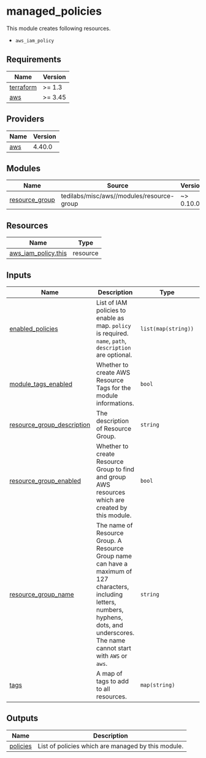 # managed_policies

This module creates following resources.

- `aws_iam_policy`

<!-- BEGINNING OF PRE-COMMIT-TERRAFORM DOCS HOOK -->
## Requirements

| Name | Version |
|------|---------|
| <a name="requirement_terraform"></a> [terraform](#requirement\_terraform) | >= 1.3 |
| <a name="requirement_aws"></a> [aws](#requirement\_aws) | >= 3.45 |

## Providers

| Name | Version |
|------|---------|
| <a name="provider_aws"></a> [aws](#provider\_aws) | 4.40.0 |

## Modules

| Name | Source | Version |
|------|--------|---------|
| <a name="module_resource_group"></a> [resource\_group](#module\_resource\_group) | tedilabs/misc/aws//modules/resource-group | ~> 0.10.0 |

## Resources

| Name | Type |
|------|------|
| [aws_iam_policy.this](https://registry.terraform.io/providers/hashicorp/aws/latest/docs/resources/iam_policy) | resource |

## Inputs

| Name | Description | Type | Default | Required |
|------|-------------|------|---------|:--------:|
| <a name="input_enabled_policies"></a> [enabled\_policies](#input\_enabled\_policies) | List of IAM policies to enable as map. `policy` is required. `name`, `path`, `description` are optional. | `list(map(string))` | `[]` | no |
| <a name="input_module_tags_enabled"></a> [module\_tags\_enabled](#input\_module\_tags\_enabled) | Whether to create AWS Resource Tags for the module informations. | `bool` | `true` | no |
| <a name="input_resource_group_description"></a> [resource\_group\_description](#input\_resource\_group\_description) | The description of Resource Group. | `string` | `"Managed by Terraform."` | no |
| <a name="input_resource_group_enabled"></a> [resource\_group\_enabled](#input\_resource\_group\_enabled) | Whether to create Resource Group to find and group AWS resources which are created by this module. | `bool` | `true` | no |
| <a name="input_resource_group_name"></a> [resource\_group\_name](#input\_resource\_group\_name) | The name of Resource Group. A Resource Group name can have a maximum of 127 characters, including letters, numbers, hyphens, dots, and underscores. The name cannot start with `AWS` or `aws`. | `string` | `""` | no |
| <a name="input_tags"></a> [tags](#input\_tags) | A map of tags to add to all resources. | `map(string)` | `{}` | no |

## Outputs

| Name | Description |
|------|-------------|
| <a name="output_policies"></a> [policies](#output\_policies) | List of policies which are managed by this module. |
<!-- END OF PRE-COMMIT-TERRAFORM DOCS HOOK -->
